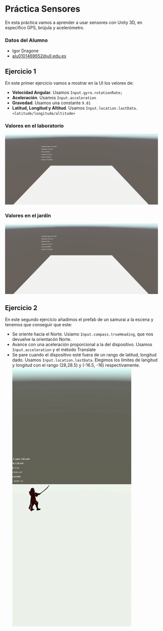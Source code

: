 # Práctica Sensores
En esta práctica vamos a aprender a usar sensores con Unity 3D, en específico GPS, brújula y acelerómetro.

### Datos del Alumno
- Igor Dragone
- alu0101469652@ull.edu.es


## Ejercicio 1
En este primer ejercicio vamos a mostrar en la UI los velores de:
- **Velocidad Angular**. Usamos `Input.gyro.rotationRate;`
- **Aceleración**. Usamos `Input.acceleration`
- **Gravedad**. Usamos una constante `9.81`
- **Latitud, Longitud y Altitud**. Usamos `Input.location.lastData.<latitude/longitude/altitude>`
  
### Valores en el laboratorio
![lab](./img/lab.JPG)
### Valores en el jardín
![jar](./img/jardin.JPG)

## Ejercicio 2
En este segundo ejercicio añadimos el prefab de un samurai a la escena y tenemos que conseguir que este:
- Se oriente hacia el Norte. Usiamo `Input.compass.trueHeading`, que nos devuelve la orientacón Norte. 
- Avance con una aceleración proporcional a la del dispositivo. Usamos `Input.acceleration` y el método Translate
- Se pare cuando el dispositivo esté fuera de un rango de latitud, longitud dado. Usamos `Input.location.lastData`. Elegimos los límites de langitud y longitud con el rango (28,28.5) y (-16.5, -16) respectivamente.
![gif](./img/samurai.gif)


